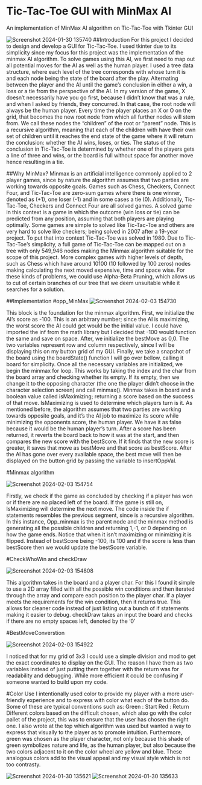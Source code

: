 # Tic-Tac-Toe GUI with MinMax AI

An implementation of MinMax AI algorithm on Tic-Tac-Toe with Tkinter GUI 

![Screenshot 2024-01-30 135740](https://github.com/arisocorro/TicTacToeGUI/assets/158087556/2926a957-94aa-4d75-a02c-648583db8fe9)
##Introduction
For this project I decided to design and develop a GUI for Tic-Tac-Toe. I used tkinter due to its simplicity since my focus for this project was the implementation of the minmax AI algorithm. To solve games using this AI, we first need to map out all potential moves for the AI as well as the human player.  I used a tree data structure, where each level of the tree corresponds with whose turn it is and each node being the state of the board after the play. Alternating between the player and the AI until the game’s conclusion in either a win, a loss or a tie from the perspective of the AI.
 In my version of the game, X doesn’t necessarily have you go first, because I didn’t know that was a rule, and when I asked by friends, they concurred. In that case, the root node will always be the human player. Every time the player places an X or O on the grid, that becomes the new root node from which all further nodes will stem from. We call these nodes the “children” of the root or “parent” node. This is a recursive algorithm, meaning that each of the children with have their own set of children until it reaches the end state of the game where it will return the conclusion: whether the AI wins, loses, or ties. The status of the conclusion in Tic-Tac-Toe is determined by whether one of the players gets a line of three and wins, or the board is full without space for another move hence resulting in a tie. 

##Why MinMax?
Minmax is an artificial intelligence commonly applied to 2 player games, since by nature the algorithm assumes that two parties are working towards opposite goals. Games such as Chess, Checkers, Connect Four, and Tic-Tac-Toe are zero-sum games where there is one winner, denoted as (+1), one loser (-1) and in some cases a tie (0). 
Additionally, Tic-Tac-Toe, Checkers and Connect Four are all solved games. A solved game in this context is a game in which the outcome (win loss or tie) can be predicted from any position, assuming that both players are playing optimally. Some games are simple to solved like Tic-Tac-Toe and others are very hard to solve like checkers; being solved in 2007 after a 19-year project. To put that into context Tic-Tac-Toe was solved in 1980. 
Due to Tic-Tac-Toe’s simplicity, a full game of Tic-Tac-Toe can be mapped out on a tree with only 549,946 nodes making the Minmax algorithm suitable for the scope of this project. More complex games with higher levels of depth, such as Chess which have around 10100 (10 followed by 100 zeros) nodes making calculating the next moved expensive, time and space wise. For these kinds of problems, we could use Alpha-Beta Pruning, which allows us to cut of certain branches of our tree that we deem unsuitable while it searches for a solution.  

##Implementation
#opp_MinMax
![Screenshot 2024-02-03 154730](https://github.com/arisocorro/TicTacToeGUI/assets/158087556/3ac56739-52ef-4147-bc80-39e2a3381075)

This block is the foundation for the minmax algorithm. First, we initialize the AI’s score as -100. This is an arbitrary number; since the AI is maximizing, the worst score the AI could get would be the initial value. I could have imported the inf from the math library but I decided that -100 would function the same and save on space. 
After, we initialize the bestMove as 0,0. The two variables represent row and column respectively, since I will be displaying this on my button grid of my GUI. Finally, we take a snapshot of the board using the boardState() function I will go over bellow, calling it board for simplicity. 
Once all the necessary variables are initialized, we begin the minmax for loop. This works by taking the index and the char from the board array and checking whether its empty. If its empty, then we change it to the opposing character (the one the player didn’t choose in the character selection screen) and call minmax(). 
Minmax takes in board and a boolean value called isMaximizing; returning a score based on the success of that move. IsMaximizing is used to determine which players turn is it. As mentioned before, the algorithm assumes that two parties are working towards opposite goals, and it’s the AI job to maximize its score while minimizing the opponents score, the human player. We have it as false because it would be the human player’s turn. 
After a score has been returned, it reverts the board back to how it was at the start, and then compares the new score with the bestScore. If it finds that the new score is greater, it saves that move as bestMove and that score as bestScore. After the AI has gone over every available space, the best move will then be displayed on the button grid by passing the variable to insertOppVal.

#Minmax algorithm

![Screenshot 2024-02-03 154754](https://github.com/arisocorro/TicTacToeGUI/assets/158087556/389fd1ad-044a-422b-80d6-e9e050a8aead)

Firstly, we check if the game as concluded by checking if a player has won or if there are no placed left of the board. If the game is still on, IsMaximizing will determine the next move. The code inside the if statements resembles the previous segment, since is a recursive algorithm. In this instance, Opp_minmax is the parent node and the minmax method is generating all the possible children and returning 1,-1, or 0 depending on how the game ends. 
Notice that when it isn’t maximizing or minimizing it is flipped. Instead of bestScore being -100, its 100 and if the score is less than bestScore then we would update the bestScore variable. 

#CheckWhoWin and checkDraw

![Screenshot 2024-02-03 154808](https://github.com/arisocorro/TicTacToeGUI/assets/158087556/a7e2660f-bb52-4061-952f-584013172c94)

This algorithm takes in the board and a player char. For this I found it simple to use a 2D array filled with all the possible win conditions and then iterated through the array and compare each position to the player char. If a player meets the requirements for the win condition, then it returns true. This allows for cleaner code instead of just listing out a bunch of if statements making it easier to debug. 
checkDraw takes an input the board and checks if there are no empty spaces left, denoted by the ‘0’

#BestMoveConverstion

![Screenshot 2024-02-03 154922](https://github.com/arisocorro/TicTacToeGUI/assets/158087556/2e2c6269-fe01-42ad-810f-7bedd6bdb2d6)

I noticed that for my grid of 3x3 I could use a simple division and mod to get the exact coordinates to display on the GUI. The reason I have them as two variables instead of just putting them together with the return was for readability and debugging. While more efficient it could be confusing if someone wanted to build upon my code. 

#Color Use 
I intentionally used color to provide my player with a more user-friendly experience and to express with color what each of the button do. Some of these are typical conventions such as: 
Green : Start 
Red : Return
Different colors based on the difficult chosen, which also go with the color pallet of the project, this was to ensure that the user has chosen the right one. I also wrote at the top which algorithm was used but wanted a way to express that visually to the player as to promote intuition. 
Furthermore, green was chosen as the player character, not only because this shade of green symbolizes nature and life, as the human player, but also because the two colors adjacent to it on the color wheel are yellow and blue. These analogous colors add to the visual appeal and my visual style which is not too contrasty. 

![Screenshot 2024-01-30 135621](https://github.com/arisocorro/TicTacToeGUI/assets/158087556/92e9875f-c0d5-40f7-a75c-116c3f8ee572) ![Screenshot 2024-01-30 135633](https://github.com/arisocorro/TicTacToeGUI/assets/158087556/f820a91e-25a1-42e9-be02-eb6d569abc82)
